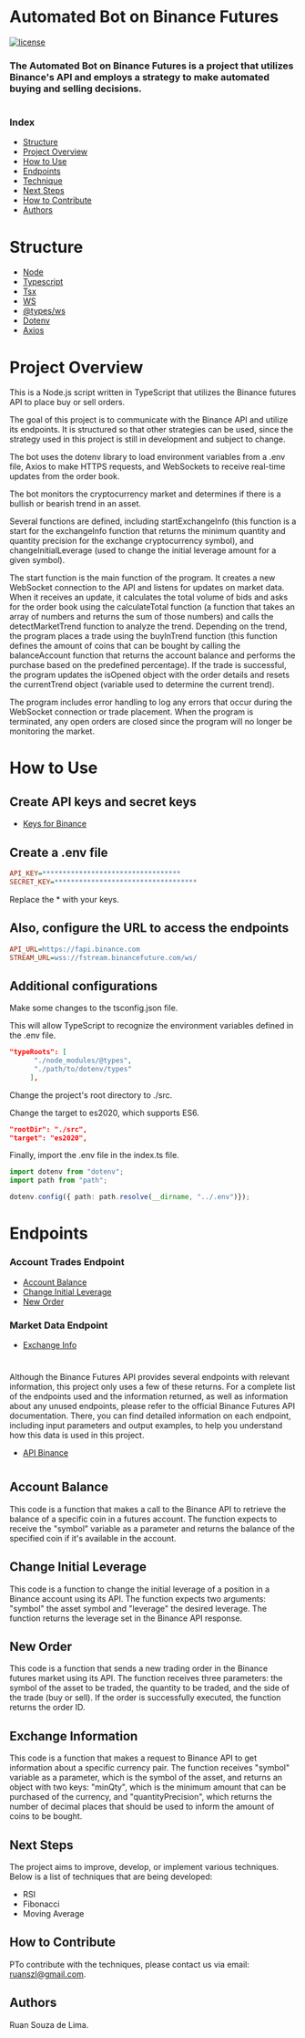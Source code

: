 # **Automated Bot on Binance Futures**

[![license](https://img.shields.io/github/license/ruanszl/volumeTraderFutures?color=red)](./lisense)

### The Automated Bot on Binance Futures is a project that utilizes Binance's API and employs a strategy to make automated buying and selling decisions.

#

### **Index**

- <a href="#Structure">Structure</a>
- <a href="#Project-Overview">Project Overview</a>
- <a href="#How-to-Use">How to Use</a>
- <a href="#Endpoints">Endpoints</a>
- <a href="#Technique">Technique</a>
- <a href="#Next-Steps">Next Steps</a>
- <a href="#How-to-Contribute">How to Contribute</a>
- <a href="#Authors">Authors</a>

# **Structure**

- [Node](https://nodejs.org/en/)
- [Typescript](https://www.typescriptlang.org/)
- [Tsx](https://www.npmjs.com/package/tsx)
- [WS](https://github.com/websockets/ws)
- [@types/ws](https://www.npmjs.com/package/@types/ws)
- [Dotenv](https://www.npmjs.com/package/dotenv)
- [Axios](https://www.npmjs.com/package/axios)

# **Project Overview**

This is a Node.js script written in TypeScript that utilizes the Binance futures API to place buy or sell orders.

The goal of this project is to communicate with the Binance API and utilize its endpoints. It is structured so that other strategies can be used, since the strategy used in this project is still in development and subject to change.

The bot uses the dotenv library to load environment variables from a .env file, Axios to make HTTPS requests, and WebSockets to receive real-time updates from the order book.

The bot monitors the cryptocurrency market and determines if there is a bullish or bearish trend in an asset.

Several functions are defined, including startExchangeInfo (this function is a start for the exchangeInfo function that returns the minimum quantity and quantity precision for the exchange cryptocurrency symbol), and changeInitialLeverage (used to change the initial leverage amount for a given symbol).

The start function is the main function of the program. It creates a new WebSocket connection to the API and listens for updates on market data. When it receives an update, it calculates the total volume of bids and asks for the order book using the calculateTotal function (a function that takes an array of numbers and returns the sum of those numbers) and calls the detectMarketTrend function to analyze the trend. Depending on the trend, the program places a trade using the buyInTrend function (this function defines the amount of coins that can be bought by calling the balanceAccount function that returns the account balance and performs the purchase based on the predefined percentage). If the trade is successful, the program updates the isOpened object with the order details and resets the currentTrend object (variable used to determine the current trend).

The program includes error handling to log any errors that occur during the WebSocket connection or trade placement. When the program is terminated, any open orders are closed since the program will no longer be monitoring the market.


# **How to Use**

## **Create API keys and secret keys**

- [Keys for Binance](https://www.binance.com/pt-BR/support/faq/como-criar-uma-api-360002502072)

## **Create a .env file**
```ini
API_KEY=**********************************
SECRET_KEY=***********************************
```
Replace the * with your keys.

## **Also, configure the URL to access the endpoints**

```ini
API_URL=https://fapi.binance.com
STREAM_URL=wss://fstream.binancefuture.com/ws/
```

## **Additional configurations**

Make some changes to the tsconfig.json file.

This will allow TypeScript to recognize the environment variables defined in the .env file.

```json
"typeRoots": [
      "./node_modules/@types",
      "./path/to/dotenv/types"
     ],
```
Change the project's root directory to ./src.

Change the target to es2020, which supports ES6.

```json
"rootDir": "./src", 
"target": "es2020",
```

Finally, import the .env file in the index.ts file.

```typescript
import dotenv from "dotenv";
import path from "path";

dotenv.config({ path: path.resolve(__dirname, "../.env")});
```

# **Endpoints**

### **Account Trades Endpoint**

- <a href="#Account-Balance">Account Balance</a>
- <a href="#Change-Initial-Leverage">Change Initial Leverage</a>
- <a href="#New-Order">New Order</a>

### **Market Data Endpoint**

- <a href="#exchange-info">Exchange Info</a>

#

Although the Binance Futures API provides several endpoints with relevant information, this project only uses a few of these returns. For a complete list of the endpoints used and the information returned, as well as information about any unused endpoints, please refer to the official Binance Futures API documentation. There, you can find detailed information on each endpoint, including input parameters and output examples, to help you understand how this data is used in this project.

- <a href="https://binance-docs.github.io/apidocs/futures/en/#account-trades-endpoints">API Binance</a>

#

## **Account Balance**

This code is a function that makes a call to the Binance API to retrieve the balance of a specific coin in a futures account. The function expects to receive the "symbol" variable as a parameter and returns the balance of the specified coin if it's available in the account.

## **Change Initial Leverage**

This code is a function to change the initial leverage of a position in a Binance account using its API. The function expects two arguments: "symbol" the asset symbol and "leverage" the desired leverage. The function returns the leverage set in the Binance API response.

## **New Order**

This code is a function that sends a new trading order in the Binance futures market using its API. The function receives three parameters: the symbol of the asset to be traded, the quantity to be traded, and the side of the trade (buy or sell). If the order is successfully executed, the function returns the order ID.

## **Exchange Information**

This code is a function that makes a request to Binance API to get information about a specific currency pair. The function receives "symbol" variable as a parameter, which is the symbol of the asset, and returns an object with two keys: "minQty", which is the minimum amount that can be purchased of the currency, and "quantityPrecision", which returns the number of decimal places that should be used to inform the amount of coins to be bought.

## **Next Steps**

The project aims to improve, develop, or implement various techniques. Below is a list of techniques that are being developed:

- RSI
- Fibonacci
- Moving Average

## **How to Contribute**

PTo contribute with the techniques, please contact us via email: ruanszl@gmail.com.

## **Authors**

Ruan Souza de Lima.
